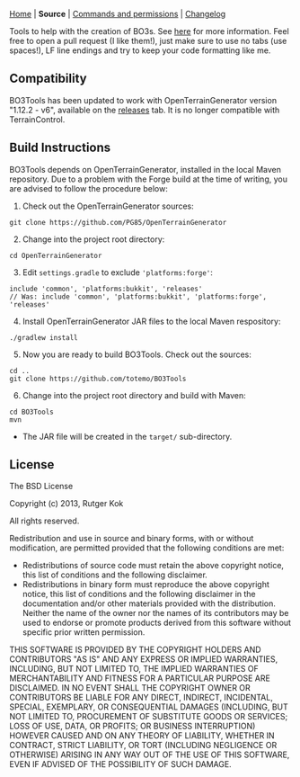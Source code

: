 [Home](http://dev.bukkit.org/bukkit-mods/bo3tools/) | **Source** | [Commands and permissions](http://dev.bukkit.org/bukkit-mods/bo3tools/pages/commands/) | [Changelog](http://dev.bukkit.org/bukkit-mods/bo3tools/pages/changelog/)

Tools to help with the creation of BO3s. See [here](http://dev.bukkit.org/server-mods/bo3tools/) for more information. Feel free to open a pull request (I like them!), just make sure to use no tabs (use spaces!), LF line endings and try to keep your code formatting like me.


## Compatibility

BO3Tools has been updated to work with OpenTerrainGenerator version "1.12.2 - v6", available on the [releases](/../../releases) tab. It is no longer compatible with TerrainControl.


## Build Instructions

BO3Tools depends on OpenTerrainGenerator, installed in the local Maven repository. Due to a problem with the Forge build at the time of writing, you are advised to follow the procedure below:

 1. Check out the OpenTerrainGenerator sources:
```
git clone https://github.com/PG85/OpenTerrainGenerator
```
 2. Change into the project root directory:
```
cd OpenTerrainGenerator
```
 3. Edit `settings.gradle` to exclude `'platforms:forge'`:
```
include 'common', 'platforms:bukkit', 'releases'    
// Was: include 'common', 'platforms:bukkit', 'platforms:forge', 'releases'
```
 4. Install OpenTerrainGenerator JAR files to the local Maven respository:
```
./gradlew install
```
 5. Now you are ready to build BO3Tools. Check out the sources:
```
cd ..
git clone https://github.com/totemo/BO3Tools
```
 6. Change into the project root directory and build with Maven:
```
cd BO3Tools
mvn
```
   * The JAR file will be created in the `target/` sub-directory.

 
## License

The BSD License

Copyright (c) 2013, Rutger Kok

All rights reserved.

Redistribution and use in source and binary forms, with or without modification, are permitted provided that the following conditions are met:

* Redistributions of source code must retain the above copyright notice, this list of conditions and the following disclaimer.
* Redistributions in binary form must reproduce the above copyright notice, this list of conditions and the following disclaimer in the documentation and/or other materials provided with the distribution. Neither the name of the owner nor the names of its contributors may be used to endorse or promote products derived from this software without specific prior written permission.

THIS SOFTWARE IS PROVIDED BY THE COPYRIGHT HOLDERS AND CONTRIBUTORS "AS IS" AND ANY EXPRESS OR IMPLIED WARRANTIES, INCLUDING, BUT NOT LIMITED TO, THE IMPLIED WARRANTIES OF MERCHANTABILITY AND FITNESS FOR A PARTICULAR PURPOSE ARE DISCLAIMED. IN NO EVENT SHALL THE COPYRIGHT OWNER OR CONTRIBUTORS BE LIABLE FOR ANY DIRECT, INDIRECT, INCIDENTAL, SPECIAL, EXEMPLARY, OR CONSEQUENTIAL DAMAGES (INCLUDING, BUT NOT LIMITED TO, PROCUREMENT OF SUBSTITUTE GOODS OR SERVICES; LOSS OF USE, DATA, OR PROFITS; OR BUSINESS INTERRUPTION) HOWEVER CAUSED AND ON ANY THEORY OF LIABILITY, WHETHER IN CONTRACT, STRICT LIABILITY, OR TORT (INCLUDING NEGLIGENCE OR OTHERWISE) ARISING IN ANY WAY OUT OF THE USE OF THIS SOFTWARE, EVEN IF ADVISED OF THE POSSIBILITY OF SUCH DAMAGE.
